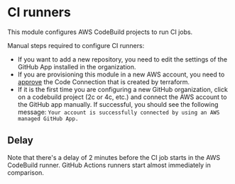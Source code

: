 # CI runners

This module configures AWS CodeBuild projects to run CI jobs.

Manual steps required to configure CI runners:

- If you want to add a new repository, you need to edit the settings of the
  GitHub App installed in the organization.
- If you are provisioning this module in a new AWS account,
  you need to [approve](https://docs.aws.amazon.com/dtconsole/latest/userguide/connections-update.html)
  the Code Connection that is created by terraform.
- If it is the first time you are configuring a new GitHub organization,
  click on a codebuild project (2c or 4c, etc.) and connect the AWS account
  to the GitHub app manually. If successful, you should see the following message:
  `Your account is successfully connected by using an AWS managed GitHub App.`

## Delay

Note that there's a delay of 2 minutes before the CI job starts in the
AWS CodeBuild runner.
GitHub Actions runners start almost immediately in comparison.
